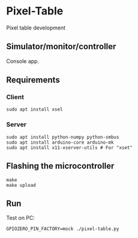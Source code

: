 # Pixel-Table

Pixel table development


## Simulator/monitor/controller

Console app.

## Requirements

### Client

    sudo apt install xsel
    
### Server
    
    sudo apt install python-numpy python-smbus
    sudo apt install arduino-core arduino-mk
    sudo apt install x11-xserver-utils # For "xset"

## Flashing the microcontroller

    make
    make upload
    
    
## Run
    
Test on PC:

    GPIOZERO_PIN_FACTORY=mock ./pixel-table.py